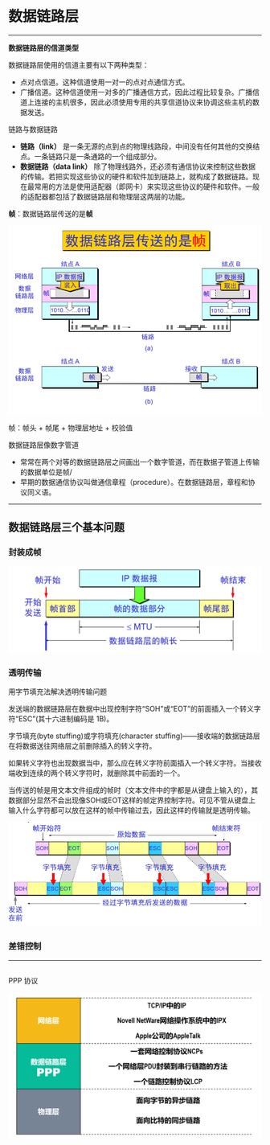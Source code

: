 # 数据链路层

---

**数据链路层的信道类型**

数据链路层使用的信道主要有以下两种类型：

- 点对点信道。这种信道使用一对一的点对点通信方式。
- 广播信道。这种信道使用一对多的广播通信方式，因此过程比较复杂。广播信道上连接的主机很多，因此必须使用专用的共享信道协议来协调这些主机的数据发送。



链路与数据链路

- **链路（link）** 是一条无源的点到点的物理线路段，中间没有任何其他的交换结点。一条链路只是一条通路的一个组成部分。
- **数据链路（data link）** 除了物理线路外，还必须有通信协议来控制这些数据的传输。若把实现这些协议的硬件和软件加到链路上，就构成了数据链路。现在最常用的方法是使用适配器（即网卡）来实现这些协议的硬件和软件。一般的适配器都包括了数据链路层和物理层这两层的功能。



**帧**：数据链路层传送的是**帧**

![-](03-DataLinkLayer.assets/f9fcd099526305129bc2f861befd3c15.png)

帧：帧头 + 帧尾 + 物理层地址 + 校验值

数据链路层像数字管道

- 常常在两个对等的数据链路层之间画出一个数字管道，而在数据子管道上传输的数据单位是帧/
- 早期的数据通信协议叫做通信章程（procedure）。在数据链路层，章程和协议同义语。



---



## 数据链路层三个基本问题

### 封装成帧



![在这里插入图片描述](03-DataLinkLayer.assets/752e5d8f587ff343074e5ff198a92d20.png)



### 透明传输

用字节填充法解决透明传输问题

发送端的数据链路层在数据中出现控制字符“SOH”或“EOT”的前面插入一个转义字符“ESC”(其十六进制编码是 1B)。

字节填充(byte stuffing)或字符填充(character stuffing)——接收端的数据链路层在将数据送往网络层之前删除插入的转义字符。

如果转义字符也出现数据当中，那么应在转义字符前面插入一个转义字符。当接收端收到连续的两个转义字符时，就删除其中前面的一个。

当传送的帧是用文本文件组成的帧时（文本文件中的字都是从键盘上输入的），其数据部分显然不会出现像SOH或EOT这样的帧定界控制字符。可见不管从键盘上输入什么字符都可以放在这样的帧中传输过去，因此这样的传输就是透明传输。

![在这里插入图片描述](03-DataLinkLayer.assets/c1b35181b5b433d4b6b8cbb522781b28.png)



### 差错控制







---

## 

PPP 协议

![【计算机网络篇】数据链路层（5）点对点协议PPP_计算机网络ppp csdn-CSDN博客](03-DataLinkLayer.assets/45a83fdf38824216a5a94e1e33b62777.png)
